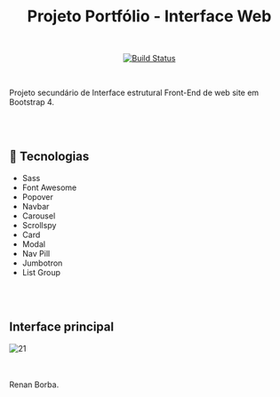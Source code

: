 <div align="center">

# Projeto Portfólio - Interface Web

</div>

<br>

<div align="center">
  
[![Build Status](https://img.shields.io/github/stars/RenanBorba/web-secondary.svg)](https://github.com/RenanBorba/web-secondary)

</div>

<br>

Projeto secundário de Interface estrutural Front-End de web site em Bootstrap 4. 

<br><br>


## :rocket: Tecnologias 
<ul>
  <li>Sass</li>
  <li>Font Awesome</li>
  <li>Popover</li>
  <li>Navbar</li>
  <li>Carousel</li>
  <li>Scrollspy</li>
  <li>Card</li>
  <li>Modal</li>
  <li>Nav Pill</li>
  <li>Jumbotron</li>
  <li>List Group</li>
</ul>
<br><br> 


## Interface principal

![21](https://user-images.githubusercontent.com/48495838/54633449-f6d44b00-4a5e-11e9-8a73-74dbbafa5f28.jpg)

<br><br>
Renan Borba. 
